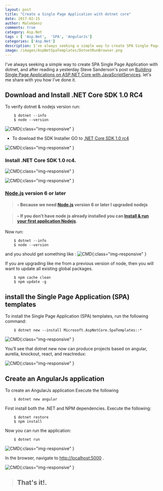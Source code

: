 ```yaml
---
layout: post
title: "Create a Single Page Application with dotnet core"
date: 2017-02-15
author: Malekbenz
comments: true
category: Asp.Net
tags : [ 'Asp.Net',  'SPA', 'AngularJs']
categories: ['Asp.Net']
description: I've always seeking a simple way to create SPA Single Page Application with dotnet, and after reading a yesterday Steve Sanderson's post on [Building Single Page Applications on ASP.NET Core with JavaScriptServices].
image: /images/AspNetSpaTemplates/DotnetRunBrowser.png
---
```


I've always seeking a simple way to create SPA Single Page Application with dotnet, and after reading a yesterday Steve Sanderson's post on [Building Single Page Applications on ASP.NET Core with JavaScriptServices](https://blogs.msdn.microsoft.com/webdev/2017/02/14/building-single-page-applications-on-asp-net-core-with-javascriptservices/). let's me share with you how I've done it. 

## Download and Install .NET Core SDK 1.0 RC4   

To verify dotnet & nodejs version run: 

```
    $ dotnet --info
    $ node --version
```

![CMD](/images/AspNetSpaTemplates/DotnetInfo.png){:class="img-responsive" }

- To dowload the SDK Installer GO to [.NET Core SDK 1.0 rc4](https://github.com/dotnet/core/blob/master/release-notes/rc4-download.md)

![CMD](/images/AspNetSpaTemplates/DontNetRec4.png){:class="img-responsive" }

### Install .NET Core SDK 1.0 rc4.

![CMD](/images/AspNetSpaTemplates/DotnetRc4Install.png){:class="img-responsive" }

![CMD](/images/AspNetSpaTemplates/DotnetRc4InstallComplete.png){:class="img-responsive" }

### [Node.js](https://nodejs.org/en/)  version 6 or later

> 
> #### - Because we need [Node.js](https://nodejs.org/en/)  version 6 or later I upgraded nodejs
> 

> 
> #### - If you don't have node js already installed you can [Install & run your first application Nodejs](/blog/2015/12/22/install-run-your-first-application-nodejs).  
> 


Now run: 

```
    $ dotnet --info
    $ node --version
```

and you should get something like : 
![CMD](/images/AspNetSpaTemplates/DotnetUpgrade.png){:class="img-responsive" }


If you are upgrading like me from a previous version of node, then you will want to update all existing global packages.

```
    $ npm cache clean
    $ npm update -g
```

## install the Single Page Application (SPA) templates

To install the Single Page Application (SPA) templates, run the following command:

```
    $ dotnet new --install Microsoft.AspNetCore.SpaTemplates::*
```
![CMD](/images/AspNetSpaTemplates/install.SpaTemplates.png){:class="img-responsive" }


You’ll see that dotnet new now can produce projects based on angular, aurelia, knockout, react, and reactredux:

![CMD](/images/AspNetSpaTemplates/install.SpaTemplatesInstalled.png){:class="img-responsive" }

## Create an AngularJs application

To create an AngularJs application Execute the following

```
    $ dotnet new angular
```

First install both the .NET and NPM dependencies. Execute the following:

```
    $ dotnet restore 
    $ npm install
```

Now you can run the application: 

```
    $ dotnet run 
```

![CMD](/images/AspNetSpaTemplates/DotnetRun.png){:class="img-responsive" }

In the browser, navigate to [http://localhost:5000](http://localhost:5000) .

![CMD](/images/AspNetSpaTemplates/DotnetRunBrowser.png){:class="img-responsive" }


>
> ## That's it!.
> 